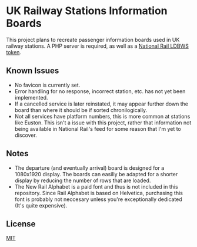 # UK Railway Stations Information Boards
This project plans to recreate passenger information boards used in UK railway stations. A PHP server is required, as well as a [National Rail LDBWS token](http://realtime.nationalrail.co.uk/OpenLDBWSRegistration/).

## Known Issues
- No favicon is currently set.
- Error handling for no response, incorrect station, etc. has not yet been implemented.
- If a cancelled service is later reinstated, it may appear further down the board than where it should be if sorted chronilogically.
- Not all services have platform numbers, this is more common at stations like Euston. This isn't a issue with this project, rather that information not being available in National Rail's feed for some reason that I'm yet to discover.


## Notes
- The departure (and eventually arrival) board is designed for a 1080x1920 display. The boards can easilly be adapted for a shorter display by reducing the number of rows that are loaded.
- The New Rail Alphabet is a paid font and thus is not included in this repository. Since Rail Alphabet is based on Helvetica, purchasing this font is probably not neccesary unless you're exceptionally dedicated (It's quite expensive). 

## License
[MIT](https://github.com/DanielHartUK/UK-Railway-Stations-Information-Boards/blob/master/license.md)